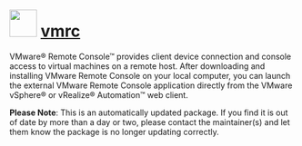 ﻿# <img src="https://rawcdn.githack.com/virtualex-itv/chocolatey-packages/1784650e7fdd30ff28f476c23777c895409080e5/icons/vmrc.png" width="48" height="48"/> [vmrc](https://community.chocolatey.org/packages/vmrc)

VMware® Remote Console™ provides client device connection and console access to virtual machines on a remote host. After downloading and installing VMware Remote Console on your local computer, you can launch the external VMware Remote Console application directly from the VMware vSphere® or vRealize® Automation™ web client.

**Please Note**: This is an automatically updated package. If you find it is out of date by more than a day or two, please contact the maintainer(s) and let them know the package is no longer updating correctly.
